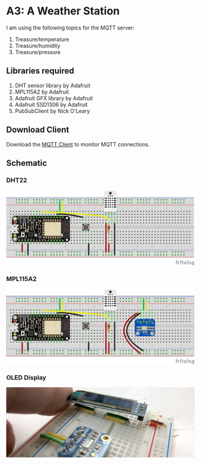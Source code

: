 # A3: A Weather Station
I am using the following topics for the MQTT server:
1. Treasure/temperature
2. Treasure/humidity
3. Treasure/pressure

## Libraries required
1. DHT sensor library by Adafruit
2. MPL115A2 by Adafruit
3. Adafruit GFX library by Adafruit
4. Adafruit SSD1306 by Adafruit
5. PubSubClient by Nick O'Leary

## Download Client
Download the [MQTT Client](http://mqttfx.jensd.de) to monitor MQTT connections. 

## Schematic
### DHT22
![DHT22](images/dht22.png)
### MPL115A2
![MPL115A2](images/mpl115a2.png)
### OLED Display
![OLED](images/oled.png)